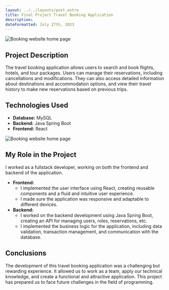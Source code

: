 ```yaml
---
layout: ../../layouts/post.astro
title: Final Project Travel Booking Application
description:
dateFormatted: July 27th, 2023
---
```


![Booking website home page](/portfolio/assets/images/ctd/01.png)


## Project Description

The travel booking application allows users to search and book flights, hotels, and tour packages. 
Users can manage their reservations, including cancellations and modifications. 
They can also access detailed information about destinations and accommodation options, 
and view their travel history to make new reservations based on previous trips.

## Technologies Used

* **Database:** MySQL
* **Backend:** Java Spring Boot
* **Frontend:** React

![Booking website home page](/portfolio/assets/images/ctd/02.png)

## My Role in the Project

I worked as a fullstack developer, working on both the frontend and backend of the application.

* **Frontend:**
    * I implemented the user interface using React, creating reusable components and a fluid and intuitive user experience.
    * I made sure the application was responsive and adaptable to different devices.
* **Backend:**
    * I worked on the backend development using Java Spring Boot, creating an API for managing users, roles, reservations, etc.
    * I implemented the business logic for the application, including data validation, transaction management, and communication with the database.

## Conclusions

The development of this travel booking application was a challenging but rewarding experience. 
It allowed us to work as a team, apply our technical knowledge, and create a functional and attractive application. 
This project has prepared us to face future challenges in the field of programming.
